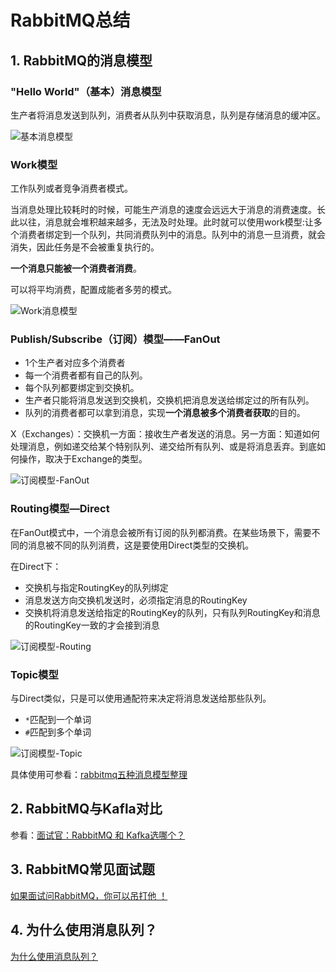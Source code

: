 # RabbitMQ总结

## 1. RabbitMQ的消息模型

### "Hello World"（基本）消息模型

生产者将消息发送到队列，消费者从队列中获取消息，队列是存储消息的缓冲区。

![基本消息模型](https://gitee.com/koala010/typora/raw/master/img/20210701201946.png)

### Work模型

工作队列或者竞争消费者模式。

当消息处理比较耗时的时候，可能生产消息的速度会远远大于消息的消费速度。长此以往，消息就会堆积越来越多，无法及时处理。此时就可以使用work模型:让多个消费者绑定到一个队列，共同消费队列中的消息。队列中的消息一旦消费，就会消失，因此任务是不会被重复执行的。

**一个消息只能被一个消费者消费**。

可以将平均消费，配置成能者多劳的模式。

![Work消息模型](https://gitee.com/koala010/typora/raw/master/img/20210701203022.png)

### Publish/Subscribe（订阅）模型——FanOut

- 1个生产者对应多个消费者
- 每一个消费者都有自己的队列。
- 每个队列都要绑定到交换机。
- 生产者只能将消息发送到交换机，交换机把消息发送给绑定过的所有队列。
- 队列的消费者都可以拿到消息，实现**一个消息被多个消费者获取**的目的。

X（Exchanges）：交换机一方面：接收生产者发送的消息。另一方面：知道如何处理消息，例如递交给某个特别队列、递交给所有队列、或是将消息丢弃。到底如何操作，取决于Exchange的类型。

![订阅模型-FanOut](https://gitee.com/koala010/typora/raw/master/img/20210701203221.png)

### Routing模型—Direct

在FanOut模式中，一个消息会被所有订阅的队列都消费。在某些场景下，需要不同的消息被不同的队列消费，这是要使用Direct类型的交换机。

在Direct下：

- 交换机与指定RoutingKey的队列绑定
- 消息发送方向交换机发送时，必须指定消息的RoutingKey
- 交换机将消息发送给指定的RoutingKey的队列，只有队列RoutingKey和消息的RoutingKey一致的才会接到消息

![订阅模型-Routing](https://gitee.com/koala010/typora/raw/master/img/20210701202927.png)

### Topic模型

与Direct类似，只是可以使用通配符来决定将消息发送给那些队列。

- `*`匹配到一个单词
- `#`匹配到多个单词



![订阅模型-Topic](https://gitee.com/koala010/typora/raw/master/img/20210701203342.png)

具体使用可参看：[rabbitmq五种消息模型整理](https://www.cnblogs.com/ifme/p/12024064.html)

## 2. RabbitMQ与Kafla对比

参看：[面试官：RabbitMQ 和 Kafka选哪个？](https://zhuanlan.zhihu.com/p/161224418)

## 3. RabbitMQ常见面试题

[如果面试问RabbitMQ，你可以吊打他 ！](https://zhuanlan.zhihu.com/p/62087283)

## 4. 为什么使用消息队列？

[为什么使用消息队列？](https://zhuanlan.zhihu.com/p/372485966)

